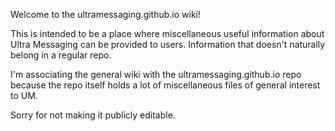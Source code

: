 Welcome to the ultramessaging.github.io wiki!

This is intended to be a place where miscellaneous useful information about Ultra Messaging can be provided to users. Information that doesn't naturally belong in a regular repo.

I'm associating the general wiki with the ultramessaging.github.io repo because the repo itself holds a lot of miscellaneous files of general interest to UM.

Sorry for not making it publicly editable.
